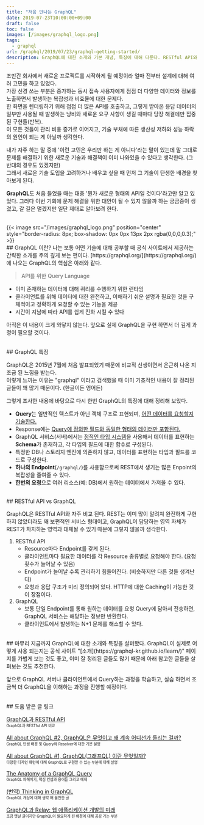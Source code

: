 ```yaml
---
title: "처음 만나는 GraphQL"
date: 2019-07-23T10:00:00+09:00
draft: false
toc: false
images: [/images/graphql_logo.png]
tags:
  - graphql
url: /graphql/2019/07/23/graphql-getting-started/
description: GraphQL에 대한 소개와 기본 개념, 특징에 대해 다룬다. RESTful API와 비교해서 GraphQL이 갖는 장점과 어떤 문제를 해결할 수 있는지 살펴본다.
---
```

조만간 회사에서 새로운 프로젝트를 시작하게 될 예정이라 얼마 전부터 설계에 대해 여러 고민을 하고 있었다.  
가장 신경 쓰는 부분은 증가하는 동시 접속 사용자에게 점점 더 다양한 데이터와 정보를 노출하면서 발생하는 복잡성과 비효율에 대한 문제다.  
한 화면을 렌더링하기 위해 점점 더 많은 API를 호출하고, 그렇게 받아온 응답 데이터의 일부만 사용될 때 발생하는 낭비와 새로운 요구 사항이 생길 때마다 당장 해결에만 집중된 구현들(반복).  
이 모든 것들이 관리 비용 증가로 이어지고, 기술 부채에 따른 생산성 저하와 성능 하락의 원인이 되는 게 아닐까 생각한다.

내가 자주 하는 말 중에 '이런 고민은 우리만 하는 게 아니다'라는 말이 있는데 말 그대로 문제를 해결하기 위한 새로운 기술과 해결책이 이미 나와있을 수 있다고 생각한다. (그 반대의 경우도 있겠지만)  
그래서 새로운 기술 도입을 고려하거나 배우고 싶을 때 먼저 그 기술이 탄생한 배경을 찾아보게 된다.  

**GraphQL**도 처음 들었을 때는 대충 '뭔가 새로운 형태의 API일 것이다'라고만 알고 있었다. 그러다 이번 기회에 문제 해결을 위한 대안이 될 수 있지 않을까 하는 궁금증이 생겼고, 갈 길은 멀겠지만 일단 제대로 알아보려 한다.

</br>
{{< image src="/images/graphql_logo.png" position="center" style="border-radius: 8px; box-shadow: 0px 0px 13px 2px rgba(0,0,0,0.3);" >}}
</br>
## GraphQL 이란?
나는 보통 어떤 기술에 대해 공부할 때 공식 사이트에서 제공하는 간략한 소개를 주의 깊게 보는 편이다.  
[https://graphql.org/](https://graphql.org/)에 나오는 GraphQL의 핵심은 아래와 같다.

> API를 위한 Query Language

- 이미 존재하는 데이터에 대해 쿼리를 수행하기 위한 런타임
- 클라이언트를 위해 데이터에 대한 완전하고, 이해하기 쉬운 설명과 필요한 것을 구체적이고 정확하게 요청할 수 있는 기능을 제공
- 시간이 지남에 따라 API를 쉽게 진화 시킬 수 있다

아직은 이 내용이 크게 와닿지 않는다. 앞으로 실제 GraphQL을 구현 하면서 더 깊게 과정이 필요할 것이다.

</br>
## GraphQL 특징

GraphQL은 2015년 7월에 처음 발표되었기 때문에 비교적 신생이면서 은근히 나온 지 조금 된 느낌을 받는다.  
이렇게 느끼는 이유는 "graphql" 이라고 검색했을 때 이미 기초적인 내용이 잘 정리된 글들이 꽤 많기 때문이다. (한글이든 영어든)

그렇게 조사한 내용에 바탕으로 다시 한번 GraphQL의 특징에 대해 정리해 보았다.

- **Query**는 일반적인 텍스트가 아닌 객체 구조로 표현되며, <u>어떤 데이터를 요청할지 기술한다.</u>
- Response에는 <u>Query에 정의한 필드와 동일한 형태의 데이터만 포함된다.</u>
- GraphQL 서비스(서버)에서는 <u>정적인 타입 시스템</u>을 사용해서 데이터를 표현하는 **Schema**가 존재하고, 각 타입의 필드에 대한 함수로 구성된다.
- 특정한 DB나 스토리지 엔진에 의존하지 않고, 데이터를 표현하는 타입과 필드를 코드로 구성한다.
- **하나의 Endpoint**(`/graphql/`)를 사용함으로써 REST에서 생기는 많은 Enpoint의 복잡성을 줄여줄 수 있다.
- **한번의 요청**으로 여러 리소스(예: DB)에서 원하는 데이터에서 가져올 수 있다.

</br>
## RESTful API vs GraphQL

GraphQL은 RESTful API와 자주 비교 된다. REST는 이미 많이 알려져 완전하게 구현하지 않았더라도 꽤 보편적인 서비스 형태이고, GraphQL이 담당하는 영역 자체가 REST가 차지하는 영역과 대체될 수 있기 때문에 그렇지 않을까 생각한다.

1. RESTful API
    - Resource마다 Endpoint를 갖게 된다.
    - 클라이언트마다 필요한 데이터를 각 Resource 종류별로 요청해야 한다. (요청 횟수가 늘어날 수 있음)
    - Endpoint가 늘어날 수록 관리하기 힘들어진다. (비슷하지만 다른 것들 생겨난다)
    - 요청과 응답 구조가 미리 정의되어 있다. HTTP에 대한 Caching이 가능한 것이 장점이다.
2. GraphQL
    - 보통 단일 Endpoint를 통해 원하는 데이터를 요청 Query에 담아서 전송하면, GraphQL 서비스는 해당하는 정보만 반환한다.
    - 클라이언트에서 발생하는 N+1 문제를 해소할 수 있다.

</br>
## 마무리
지금까지 GraphQL에 대한 소개와 특징을 살펴봤다.  
GraphQL이 실제로 어떻게 사용 되는지는 공식 사이트 "[소개](https://graphql-kr.github.io/learn/)" 페이지를 가볍게 보는 것도 좋고, 이미 잘 정리된 글들도 많기 때문에 아래 참고한 글들을 살펴보는 것도 추천한다.

앞으로 GraphQL 서버나 클라이언트에서 Query하는 과정을 학습하고, 실습 하면서 조금씩 더 GraphQL을 이해하는 과정을 진행할 예정이다.

</br>
## 도움 받은 글 링크

[GraphQL과 RESTful API](https://www.holaxprogramming.com/2018/01/20/graphql-vs-restful-api/)  
<sub><sup>GraphQL과 RESTful API 비교</sup></sub>

[All about GraphQL #2, GraphQL은 무엇이고 왜 계속 어디선가 들리는 걸까?](https://velog.io/@jakeseo_me/2019-04-28-0904-%EC%9E%91%EC%84%B1%EB%90%A8-qgjv086kyi)  
<sub><sup>GraphQL 탄생 배경 및 Query와 Resolver에 대한 기본 설명</sup></sub>

[All about GraphQL #1, GraphQL(그래프QL) 이란 무엇일까?](https://velog.io/@jakeseo_me/GraphQL%EA%B7%B8%EB%9E%98%ED%94%84QL-%EC%9D%B4%EB%9E%80-%EB%AC%B4%EC%97%87%EC%9D%BC%EA%B9%8C-jijuqs32wo)  
<sub><sup>다양한 디자인 패턴에 대해 GraphQL로 구현할 수 있는 부분에 대해 설명</sup></sub>

[The Anatomy of a GraphQL Query](https://blog.apollographql.com/the-anatomy-of-a-graphql-query-6dffa9e9e747)  
<sub><sup>GraphQL 파헤치기, 핵심 컨셉과 용어들 그리고 예제</sup></sub>

[(번역) Thinking in GraphQL](https://blog.cometkim.kr/posts/thinking-in-graphql-ko/)  
<sub><sup>GraphQL 캐싱에 대해 생각 해 볼만한 글</sup></sub>

[GraphQL과 Relay: 웹 애플리케이션 개발의 미래](https://blog.sapzil.org/2015/05/15/graphql-and-relay/)  
<sub><sup>조금 옛날 글이지만 GraphQL이 필요하게 된 배경에 대해 공감 가는 부분</sub></sup>